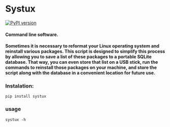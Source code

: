 # Systux

[![PyPI version](https://badge.fury.io/py/systux.svg)](https://badge.fury.io/py/systux)

#### Command line software.

#### Sometimes it is necessary to reformat your Linux operating system and reinstall various packages. This script is designed to simplify this process by allowing you to save a list of these packages to a portable SQLite database. That way, you can even store that list on a USB stick, run the commands to reinstall those packages on your machine, and store the script along with the database in a convenient location for future use.



### Instalation:

    pip install systux

### usage

    systux -h
